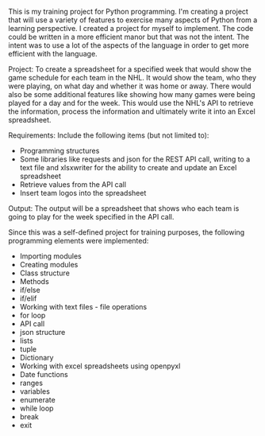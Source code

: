 This is my training project for Python programming.
I'm creating a project that will use a variety of features to exercise many aspects of Python from a learning perspective. I created a project for myself to implement. The code could be written in a more efficient manor but that was not the intent. The intent was to use a lot of the aspects of the language in order to get more efficient with the language.

Project: To create a spreadsheet for a specified week that would show the game schedule for each team in the NHL. It would show the team, who they were playing, on what day and whether it was home or away. There would also be some additional features like showing how many games were being played for a day and for the week. This would use the NHL's API to retrieve the information, process the information and ultimately write it into an Excel spreadsheet.

Requirements: Include the following items (but not limited to):
 - Programming structures
 - Some libraries like requests and json for the REST API call, writing to a text file and xlsxwriter for the ability to create and update an Excel spreadsheet
 - Retrieve values from the API call
 - Insert team logos into the spreadsheet

Output: The output will be a spreadsheet that shows who each team is going to play for the week specified in the API call.

Since this was a self-defined project for training purposes, the following programming elements were implemented:
- Importing modules
- Creating modules
- Class structure
- Methods
- if/else
- if/elif
- Working with text files - file operations
- for loop
- API call
- json structure
- lists
- tuple
- Dictionary
- Working with excel spreadsheets using openpyxl
- Date functions
- ranges
- variables
- enumerate
- while loop
- break
- exit